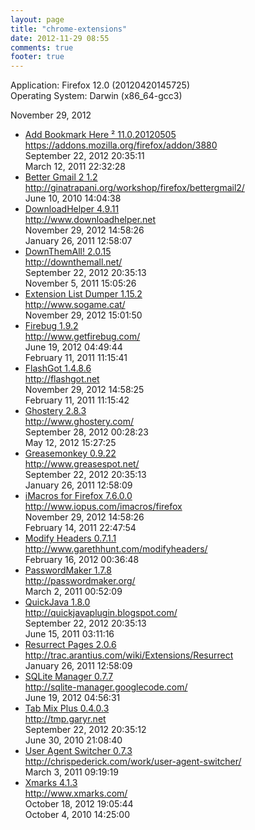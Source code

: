 ```yaml
---
layout: page
title: "chrome-extensions"
date: 2012-11-29 08:55
comments: true
footer: true
---
```


<p>Application: Firefox 12.0 (20120420145725)<br />
Operating System: Darwin (x86_64-gcc3)</p>

<p>November 29, 2012</p>

<ul>
<li><a href="https://addons.mozilla.org/firefox/addon/3880">Add Bookmark Here ² 11.0.20120505</a>
  <br /><a href="https://addons.mozilla.org/firefox/addon/3880">https://addons.mozilla.org/firefox/addon/3880</a>
  <br />September 22, 2012 20:35:11
  <br />March 12, 2011 22:32:28
</li>
<li><a href="http://ginatrapani.org/workshop/firefox/bettergmail2/">Better Gmail 2 1.2</a>
  <br /><a href="http://ginatrapani.org/workshop/firefox/bettergmail2/">http://ginatrapani.org/workshop/firefox/bettergmail2/</a>
  <br />June 10, 2010 14:04:38
</li>
<li><a href="http://www.downloadhelper.net">DownloadHelper 4.9.11</a>
  <br /><a href="http://www.downloadhelper.net">http://www.downloadhelper.net</a>
  <br />November 29, 2012 14:58:26
  <br />January 26, 2011 12:58:07
</li>
<li><a href="http://downthemall.net/">DownThemAll! 2.0.15</a>
  <br /><a href="http://downthemall.net/">http://downthemall.net/</a>
  <br />September 22, 2012 20:35:13
  <br />November 5, 2011 15:05:26
</li>
<li><a href="http://www.sogame.cat/">Extension List Dumper 1.15.2</a>
  <br /><a href="http://www.sogame.cat/">http://www.sogame.cat/</a>
  <br />November 29, 2012 15:01:50
</li>
<li><a href="http://www.getfirebug.com/">Firebug 1.9.2</a>
  <br /><a href="http://www.getfirebug.com/">http://www.getfirebug.com/</a>
  <br />June 19, 2012 04:49:44
  <br />February 11, 2011 11:15:41
</li>
<li><a href="http://flashgot.net">FlashGot 1.4.8.6</a>
  <br /><a href="http://flashgot.net">http://flashgot.net</a>
  <br />November 29, 2012 14:58:25
  <br />February 11, 2011 11:15:42
</li>
<li><a href="http://www.ghostery.com/">Ghostery 2.8.3</a>
  <br /><a href="http://www.ghostery.com/">http://www.ghostery.com/</a>
  <br />September 28, 2012 00:28:23
  <br />May 12, 2012 15:27:25
</li>
<li><a href="http://www.greasespot.net/">Greasemonkey 0.9.22</a>
  <br /><a href="http://www.greasespot.net/">http://www.greasespot.net/</a>
  <br />September 22, 2012 20:35:13
  <br />January 26, 2011 12:58:09
</li>
<li><a href="http://www.iopus.com/imacros/firefox">iMacros for Firefox 7.6.0.0</a>
  <br /><a href="http://www.iopus.com/imacros/firefox">http://www.iopus.com/imacros/firefox</a>
  <br />November 29, 2012 14:58:26
  <br />February 14, 2011 22:47:54
</li>
<li><a href="http://www.garethhunt.com/modifyheaders/">Modify Headers 0.7.1.1</a>
  <br /><a href="http://www.garethhunt.com/modifyheaders/">http://www.garethhunt.com/modifyheaders/</a>
  <br />February 16, 2012 00:36:48
</li>
<li><a href="http://passwordmaker.org/">PasswordMaker 1.7.8</a>
  <br /><a href="http://passwordmaker.org/">http://passwordmaker.org/</a>
  <br />March 2, 2011 00:52:09
</li>
<li><a href="http://quickjavaplugin.blogspot.com/">QuickJava 1.8.0</a>
  <br /><a href="http://quickjavaplugin.blogspot.com/">http://quickjavaplugin.blogspot.com/</a>
  <br />September 22, 2012 20:35:13
  <br />June 15, 2011 03:11:16
</li>
<li><a href="http://trac.arantius.com/wiki/Extensions/Resurrect">Resurrect Pages 2.0.6</a>
  <br /><a href="http://trac.arantius.com/wiki/Extensions/Resurrect">http://trac.arantius.com/wiki/Extensions/Resurrect</a>
  <br />January 26, 2011 12:58:09
</li>
<li><a href="http://sqlite-manager.googlecode.com/">SQLite Manager 0.7.7</a>
  <br /><a href="http://sqlite-manager.googlecode.com/">http://sqlite-manager.googlecode.com/</a>
  <br />June 19, 2012 04:56:31
</li>
<li><a href="http://tmp.garyr.net">Tab Mix Plus 0.4.0.3</a>
  <br /><a href="http://tmp.garyr.net">http://tmp.garyr.net</a>
  <br />September 22, 2012 20:35:12
  <br />June 30, 2010 21:08:40
</li>
<li><a href="http://chrispederick.com/work/user-agent-switcher/">User Agent Switcher 0.7.3</a>
  <br /><a href="http://chrispederick.com/work/user-agent-switcher/">http://chrispederick.com/work/user-agent-switcher/</a>
  <br />March 3, 2011 09:19:19
</li>
<li><a href="http://www.xmarks.com/">Xmarks 4.1.3</a>
  <br /><a href="http://www.xmarks.com/">http://www.xmarks.com/</a>
  <br />October 18, 2012 19:05:44
  <br />October 4, 2010 14:25:00
</li>
</ul>
